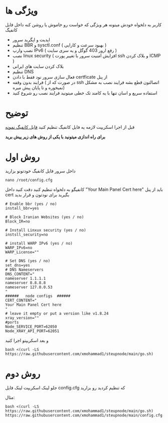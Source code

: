 # ویژگی ها
کاربر به دلخواه خودش میتونه هر ویژگی که خواست رو خاموش یا روشن کنه داخل فایل کانفیگ
- اپدیت و اپگرید سرور
- تنظیم BBR و sysctl.conf ( بهبود سرعت و کارایی )
- نصب وارپ IPv6 ( رفع ارور 403 گوگل و یه سری سایت )
- نصب linux security ( افزایش امنیت سرور با تغییر پورت ssh و بلاک کردن ICMP )
- بلاک کردن سایت های ایرانی
- تنظیم DNS
- فعال سازی سرور نود فقط با دادن certficate از پنل
- فرایند بدون وقفه ( در صورت که از ssh اتصالتون قطع بشه فرایند نصب به مشکل نمیخوره و تا پایان پیش میره)
- استفاده سریع و اسان تنها با یه کامند تک خطی میتونید فرایند نصب رو شروع کنید

# توضیح
قبل از اجرا اسکریپت لازمه یه فایل کانفیگ تنظیم کنید
[فایل کانفیگ نمونه](https://github.com/xmohammad1/steupnode/blob/main/config.cfg)



**برای راه اندازی میتونید با یکی از روش های زیر پیش برید**
# روش اول
داخل سرور فایل کانفیگ خودتونو بزارید
```
nano /root/config.cfg
```
کانفیگو به دلخواه تنظیم کنید 
دقت کنید داخل "Your Main Panel Cert here" باید از پنل cert بگیرید برای نودتون و قرار بدید
```
# Enable bbr (yes / no)
install_bbr=yes

# Block Iranian Websites (yes / no)
Block_IR=no

# Install Linxux security (yes / no)
instsll_security=no

# install WARP IPv6 (yes / no)
WARP_IPv6=no
WARP_License=""

# Set DNS (yes / no)
set_dns=yes
# DNS Nameservers
DNS_CONTENT="
nameserver 1.1.1.1
nameserver 8.8.8.8
nameserver 127.0.0.53
"
######   node configs  ######
CERT_CONTENT="
Your Main Panel Cert here
"
# leave it empty or put a version like v1.8.24
xray_version=""
#ports
Node_SERVICE_PORT=62050
Node_XRAY_API_PORT=62051
```
و بعد اسکریپتو اجرا کنید
```
bash <(curl -LS https://raw.githubusercontent.com/xmohammad1/steupnode/main/go.sh)
```

# روش دوم
 جلو لینک اسکریپت لینک فایل config.cfg که تنظیم کردید رو بزارید


 مثال:
```
bash <(curl -LS https://raw.githubusercontent.com/xmohammad1/steupnode/main/go.sh) https://raw.githubusercontent.com/xmohammad1/steupnode/main/config.cfg
```
